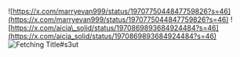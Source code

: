 ![https://x.com/marryevan999/status/1970775044847759826?s=46](https://x.com/marryevan999/status/1970775044847759826?s=46)
![https://x.com/aicia\_solid/status/1970869893684924484?s=46](https://x.com/aicia_solid/status/1970869893684924484?s=46)
![Fetching Title#s3ut](https://x.com/kojika_edu/status/1971180318024769628?s=46)
